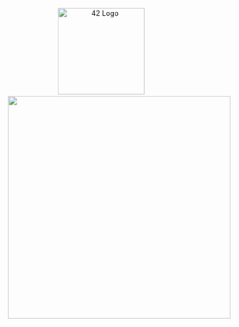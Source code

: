 <p align="center">

  <img src="https://land.campus19.be/wp-content/uploads/2024/08/cropped-Design-sans-titre-26.png" alt="42 Logo" width="175" />
  &nbsp;&nbsp;&nbsp;&nbsp;&nbsp;
  <img src="https://leetcard.jacoblin.cool/sdemey00?theme=dark" width="450" style="margin-left: 50px;"/>
</p>



